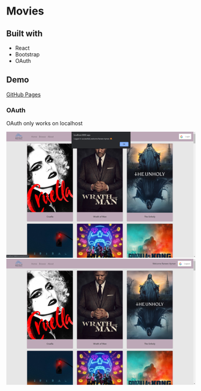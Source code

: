 # Movies
## Built with
- React
- Bootstrap
- OAuth

## Demo
[GitHub Pages](https://raneen-z.github.io/Project03/)

### OAuth
<p>
OAuth only works on localhost
</p>
<img src="login1.png" width="500px"/>
<img src="login2.png" width="500px"/>